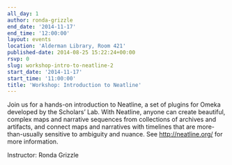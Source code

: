 ```yaml
---
all_day: 1
author: ronda-grizzle
end_date: '2014-11-17'
end_time: '12:00:00'
layout: events
location: 'Alderman Library, Room 421'
published-date: 2014-08-25 15:22:24+00:00
rsvp: 0
slug: workshop-intro-to-neatline-2
start_date: '2014-11-17'
start_time: '11:00:00'
title: 'Workshop: Introduction to Neatline'
---
```


Join us for a hands-on introduction to Neatline, a set of plugins for Omeka developed by the Scholars’ Lab. With Neatline, anyone can create beautiful, complex maps and narrative sequences from collections of archives and artifacts, and connect maps and narratives with timelines that are more-than-usually sensitive to ambiguity and nuance. See http://neatline.org/ for more information.

Instructor: Ronda Grizzle
